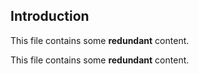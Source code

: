 <h2>Introduction</h2>
This file contains some <b>redundant</b> content.


This file contains some <b>redundant</b> content.
